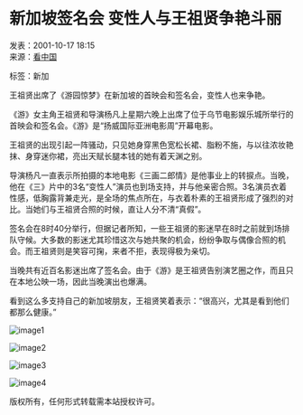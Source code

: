 # 新加坡签名会 变性人与王祖贤争艳斗丽

发表：2001-10-17 18:15  
来源：[看中国](https://www.secretchina.com/)

标签：新加

王祖贤出席了《游园惊梦》在新加坡的首映会和签名会，变性人也来争艳。

《游》女主角王祖贤和导演杨凡上星期六晚上出席了位于乌节电影娱乐城所举行的首映会和签名会。《游》是“扬威国际亚洲电影周”开幕电影。

王祖贤的出现引起一阵骚动，只见她身穿黑色宽松长裙、脂粉不施，与以往浓妆艳抹、身穿迷你裙，亮出天赋长腿本钱的她有着天渊之别。

导演杨凡一直表示所拍摄的本地电影《三画二郎情》是他事业上的转捩点。当晚，他在《三》片中的3名“变性人”演员也到场支持，并与他亲密合照。3名演员衣着性感，低胸露背兼走光，是全场的焦点所在，与衣着朴素的王祖贤形成了强烈的对比。当她们与王祖贤合照的时候，直让人分不清“真假”。

签名会在8时40分举行，但据记者所知，一些王祖贤的影迷早在8时之前就到场排队守候。大多数的影迷尤其珍惜这次与她共聚的机会，纷纷争取与偶像合照的机会。而王祖贤则是笑容可掬，来者不拒，表现得极为亲切。

当晚共有近百名影迷出席了签名会。由于《游》是王祖贤告别演艺圈之作，而且只在本地公映一场，因此当晚演出也爆满。

看到这么多支持自己的新加坡朋友，王祖贤笑着表示：“很高兴，尤其是看到他们都那么健康。”

![image1](//img6.secretchina.com/pic/2024/10-2/p3545031a601285350.jpg)

![image2](//img6.secretchina.com/pic/2024/11-2/p3556881a508884777.jpg)

![image3](//img6.secretchina.com/bigpic/2024/11-4/p3557701a911506510.jpg)

![image4](//img6.secretchina.com/pic/2024/11-2/p3556891a661087618.jpg)

版权所有，任何形式转载需本站授权许可。